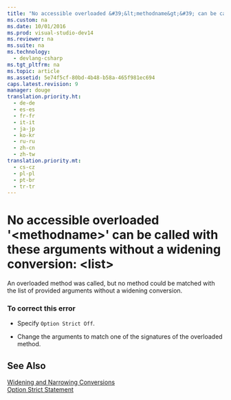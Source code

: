 ```yaml
---
title: "No accessible overloaded &#39;&lt;methodname&gt;&#39; can be called with these arguments without a widening conversion: &lt;list&gt;"
ms.custom: na
ms.date: 10/01/2016
ms.prod: visual-studio-dev14
ms.reviewer: na
ms.suite: na
ms.technology: 
  - devlang-csharp
ms.tgt_pltfrm: na
ms.topic: article
ms.assetid: 5e74f5cf-80bd-4b48-b58a-465f981ec694
caps.latest.revision: 9
manager: douge
translation.priority.ht: 
  - de-de
  - es-es
  - fr-fr
  - it-it
  - ja-jp
  - ko-kr
  - ru-ru
  - zh-cn
  - zh-tw
translation.priority.mt: 
  - cs-cz
  - pl-pl
  - pt-br
  - tr-tr
---
```

# No accessible overloaded &#39;&lt;methodname&gt;&#39; can be called with these arguments without a widening conversion: &lt;list&gt;
An overloaded method was called, but no method could be matched with the list of provided arguments without a widening conversion.  
  
### To correct this error  
  
-   Specify `Option Strict Off`.  
  
-   Change the arguments to match one of the signatures of the overloaded method.  
  
## See Also  
 [Widening and Narrowing Conversions](../Topic/Widening%20and%20Narrowing%20Conversions%20\(Visual%20Basic\).md)   
 [Option Strict Statement](../Topic/Option%20Strict%20Statement.md)